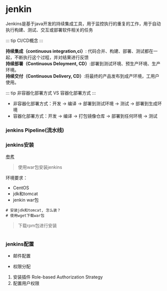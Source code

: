 # jenkin

Jenkins是基于java开发的持续集成工具，用于监控执行的重复的工作，用于自动执行构建、测试、交互或部署软件相关的任务

::: tip 
CI/CD概念
:::


**持续集成（continuous integration,ci）**: 代码合并、构建、部署、测试都在一起，不断执行这个过程，并对结果进行反馈  
**持续部署（Continuous Deloyment, CD）**:部署到测试环境、预生产环境、生产环境。  
**持续交付（Continuous Delivery, CD）**:将最终的产品发布到成产环境，工用户使用。

::: tip 
非容器化部署方式 VS 容器化部署方式
:::

- 非容器化部署方式：开发 -> 编译 -> 部署到测试环境 -> 测试 -> 部署到生成环境
- 容器化部署方式：开发 -> 编译 -> 打包镜像仓库 -> 部署到任何环境 -> 测试


### jenkins Pipeline(流水线)



### jenkins安装
[参考](https://juejin.im/post/5bea7908e51d456fb51b8aa5)

> 使用war包安装jenkins 

环境要求：
- CentOS
- jdk和tomcat
- jenkin war包

```
# 安装jdk和tomcat, 怎么装？
# 使用wget下载war包
```

> 下载rpm包进行安装

```
```

### jenkins配置

- 邮件配置

- 权限分配
1. 安装插件 Role-based Authorization Strategy
2. 配置用户权限